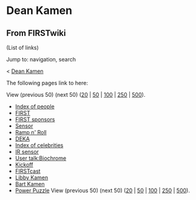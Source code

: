 # Dean Kamen

## From FIRSTwiki

(List of links)

Jump to: navigation, search

< [Dean Kamen](/index.php?title=Dean_Kamen&redirect=no "Dean Kamen")

The following pages link to here:

View (previous 50) (next 50) ([20](/index.php?title=Special:Whatlinkshere/Dean_Kamen&limit=20&from=0 "Special:Whatlinkshere/Dean Kamen") | [50](/index.php?title=Special:Whatlinkshere/Dean_Kamen&limit=50&from=0 "Special:Whatlinkshere/Dean Kamen") | [100](/index.php?title=Special:Whatlinkshere/Dean_Kamen&limit=100&from=0 "Special:Whatlinkshere/Dean Kamen") | [250](/index.php?title=Special:Whatlinkshere/Dean_Kamen&limit=250&from=0 "Special:Whatlinkshere/Dean Kamen") | [500](/index.php?title=Special:Whatlinkshere/Dean_Kamen&limit=500&from=0 "Special:Whatlinkshere/Dean Kamen")).

- [Index of people](Index_of_people "Index of people")
- [FIRST](first)
- [FIRST sponsors](first-sponsors)
- [Sensor](sensor)
- [Ramp n' Roll](Ramp_n%27_Roll "Ramp n' Roll")
- [DEKA](DEKA "DEKA")
- [Index of celebrities](Index_of_celebrities "Index of celebrities")
- [IR sensor](tsop34840)
- [User talk:Biochrome](User_talk:Biochrome "User talk:Biochrome")
- [Kickoff](kickoff)
- [FIRSTcast](FIRSTcast "FIRSTcast")
- [Libby Kamen](Libby_Kamen "Libby Kamen")
- [Bart Kamen](Bart_Kamen "Bart Kamen")
- [Power Puzzle](Power_Puzzle "Power Puzzle") View (previous 50) (next 50) ([20](/index.php?title=Special:Whatlinkshere/Dean_Kamen&limit=20&from=0 "Special:Whatlinkshere/Dean Kamen") | [50](/index.php?title=Special:Whatlinkshere/Dean_Kamen&limit=50&from=0 "Special:Whatlinkshere/Dean Kamen") | [100](/index.php?title=Special:Whatlinkshere/Dean_Kamen&limit=100&from=0 "Special:Whatlinkshere/Dean Kamen") | [250](/index.php?title=Special:Whatlinkshere/Dean_Kamen&limit=250&from=0 "Special:Whatlinkshere/Dean Kamen") | [500](/index.php?title=Special:Whatlinkshere/Dean_Kamen&limit=500&from=0 "Special:Whatlinkshere/Dean Kamen")).
